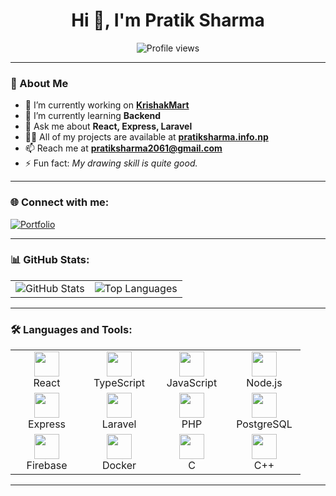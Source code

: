 <h1 align="center">Hi 👋, I'm Pratik Sharma</h1>
<!-- <h3 align="center">A Passionate Fullstack Developer from Nepal</h3> -->

<p align="center">
  <img src="https://komarev.com/ghpvc/?username=pratik2061&label=Profile%20views&color=0e75b6&style=flat" alt="Profile views" />
</p>

---

### 🚀 About Me

- 🔭 I’m currently working on [**KrishakMart**](https://github.com/pratik2061/KrishakMart)
- 🌱 I’m currently learning **Backend**
- 💬 Ask me about **React, Express, Laravel**
- 👨‍💻 All of my projects are available at [**pratiksharma.info.np**](https://www.pratiksharma.info.np)
- 📫 Reach me at **pratiksharma2061@gmail.com**
- ⚡ Fun fact: *My drawing skill is quite good.*

---

### 🌐 Connect with me:

<p align="left">
  <a href="https://www.pratiksharma.info.np" target="_blank">
    <img src="https://img.shields.io/badge/Portfolio-000000?style=for-the-badge&logo=About.me&logoColor=white" alt="Portfolio"/>
  </a>
</p>

---

### 📊 GitHub Stats:

<table>
  <tr>
    <td>
      <img src="https://github-readme-stats.vercel.app/api?username=pratik2061&show_icons=true&theme=tokyonight&hide_border=true" alt="GitHub Stats" />
    </td>
    <td>
      <img src="https://github-readme-stats.vercel.app/api/top-langs/?username=pratik2061&layout=compact&theme=tokyonight&hide_border=true" alt="Top Languages" />
    </td>
  </tr>
</table>

---

### 🛠️ Languages and Tools:

<table align="center">
  <tr>
    <td align="center" width="100">
      <img src="https://cdn.jsdelivr.net/gh/devicons/devicon/icons/react/react-original.svg" width="40" /><br/>React
    </td>
    <td align="center" width="100">
      <img src="https://cdn.jsdelivr.net/gh/devicons/devicon/icons/typescript/typescript-original.svg" width="40" /><br/>TypeScript
    </td>
    <td align="center" width="100">
      <img src="https://cdn.jsdelivr.net/gh/devicons/devicon/icons/javascript/javascript-original.svg" width="40" /><br/>JavaScript
    </td>
    <td align="center" width="100">
      <img src="https://cdn.jsdelivr.net/gh/devicons/devicon/icons/nodejs/nodejs-original.svg" width="40" /><br/>Node.js
    </td>
  </tr>
  <tr>
    <td align="center" width="100">
      <img src="https://cdn.jsdelivr.net/gh/devicons/devicon/icons/express/express-original-wordmark.svg" width="40" /><br/>Express
    </td>
    <td align="center" width="100">
      <img src="https://upload.wikimedia.org/wikipedia/commons/thumb/9/9a/Laravel.svg/1969px-Laravel.svg.png" width="40" /><br/>Laravel
    </td>
    <td align="center" width="100">
      <img src="https://cdn.jsdelivr.net/gh/devicons/devicon/icons/php/php-original.svg" width="40" /><br/>PHP
    </td>
    <td align="center" width="100">
      <img src="https://cdn.jsdelivr.net/gh/devicons/devicon/icons/postgresql/postgresql-original-wordmark.svg" width="40" /><br/>PostgreSQL
    </td>
  </tr>
  <tr>
    <td align="center" width="100">
      <img src="https://www.vectorlogo.zone/logos/firebase/firebase-icon.svg" width="40" /><br/>Firebase
    </td>
    <td align="center" width="100">
      <img src="https://cdn.jsdelivr.net/gh/devicons/devicon/icons/docker/docker-original-wordmark.svg" width="40" /><br/>Docker
    </td>
    <td align="center" width="100">
      <img src="https://cdn.jsdelivr.net/gh/devicons/devicon/icons/c/c-original.svg" width="40" /><br/>C
    </td>
    <td align="center" width="100">
      <img src="https://cdn.jsdelivr.net/gh/devicons/devicon/icons/cplusplus/cplusplus-original.svg" width="40" /><br/>C++
    </td>
  </tr>
</table>

---
